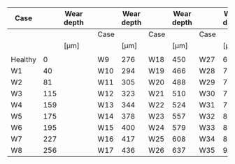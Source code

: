 | Case |  | Wear depth |  |  | Wear depth |  | Wear depth |  | Wear depth |
| --- | --- | --- | --- | --- | --- | --- | --- | --- | --- |
|  |  |  |  | Case |  | Case |  | Case |  |
|  |  | [μm] |  |  | [μm] |  | [μm] |  | [μm] |
|  |  |  |  |  |  |  |  |  |  |
| Healthy | 0 |  |  | W9 | 276 | W18 | 450 | W27 | 684 |
| W1 | 40 |  |  | W10 | 294 | W19 | 466 | W28 | 720 |
| W2 | 81 |  |  | W11 | 305 | W20 | 488 | W29 | 744 |
| W3 | 115 |  |  | W12 | 323 | W21 | 510 | W30 | 769 |
| W4 | 159 |  |  | W13 | 344 | W22 | 524 | W31 | 797 |
| W5 | 175 |  |  | W14 | 378 | W23 | 557 | W32 | 825 |
| W6 | 195 |  |  | W15 | 400 | W24 | 579 | W33 | 853 |
| W7 | 227 |  |  | W16 | 417 | W25 | 608 | W34 | 890 |
| W8 | 256 |  |  | W17 | 436 | W26 | 637 | W35 | 932 |